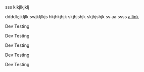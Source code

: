 sss
klkjlkjklj

ddddk;jkljlk
swjkljlkjs
hkjhkjhjk
skjhjshjk skjhjshjk
ss
aa
ssss
[ a link ](https://www.example.com/)

Dev Testing

Dev Testing

Dev Testing

Dev Testing

Dev Testing

